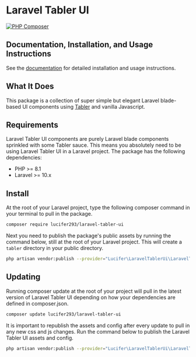 # Laravel Tabler UI
[![PHP Composer](https://github.com/thinh1995/laravel-tabler-ui/actions/workflows/php.yml/badge.svg)](https://github.com/thinh1995/laravel-tabler-ui/actions/workflows/php.yml)

## Documentation, Installation, and Usage Instructions
See the [documentation](https://wiki.mollibox.com/e/en/laravel-tabler-ui) for detailed installation and usage instructions.

## What It Does
This package is a collection of super simple but elegant Laravel blade-based UI components using [Tabler](https://tabler.io/admin-template) and vanilla Javascript. 

## Requirements
Laravel Tabler UI components are purely Laravel blade components sprinkled with some Tabler sauce. This means you absolutely need to be using Laravel Tabler UI in a Laravel project. The package has the following dependencies:

- PHP >= 8.1
- Laravel >= 10.x

## Install
At the root of your Laravel project, type the following composer command in your terminal to pull in the package.

```bash
composer require lucifer293/laravel-tabler-ui
```

Next you need to publish the package's public assets by running the command below, still at the root of your Laravel project. This will create a `tabler` directory in your public directory.

```bash
php artisan vendor:publish --provider="Lucifer\LaravelTablerUi\LaravelTablerUiProvider" --force
```

## Updating
Running composer update at the root of your project will pull in the latest version of Laravel Tabler UI depending on how your dependencies are defined in composer.json.

```bash
composer update lucifer293/laravel-tabler-ui
```

It is important to republish the assets and config after every update to pull in any new css and js changes. Run the command below to publish the Laravel Tabler UI assets and config.

```bash
php artisan vendor:publish --provider="Lucifer\LaravelTablerUi\LaravelTablerUiProvider" --force
```